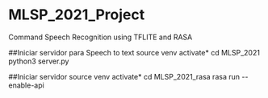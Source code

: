 # MLSP_2021_Project
Command Speech Recognition using TFLITE and RASA


##Iniciar servidor para Speech to text
source venv activate*
cd MLSP_2021
python3 server.py

##Iniciar servidor
source venv activate*
cd MLSP_2021_rasa
rasa run --enable-api
